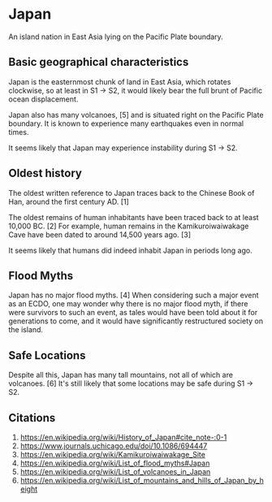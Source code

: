 # Japan

An island nation in East Asia lying on the Pacific Plate boundary.

## Basic geographical characteristics

Japan is the easternmost chunk of land in East Asia, which rotates clockwise, so at least in S1 -> S2, it would likely bear the full brunt of Pacific ocean displacement.

Japan also has many volcanoes, [5] and is situated right on the Pacific Plate boundary. It is known to experience many earthquakes even in normal times.

It seems likely that Japan may experience instability during S1 -> S2.

## Oldest history

The oldest written reference to Japan traces back to the Chinese Book of Han, around the first century AD. [1]

The oldest remains of human inhabitants have been traced back to at least 10,000 BC. [2] For example, human remains in the Kamikuroiwaiwakage Cave have been dated to around 14,500 years ago. [3]

It seems likely that humans did indeed inhabit Japan in periods long ago.

## Flood Myths

Japan has no major flood myths. [4] When considering such a major event as an ECDO, one may wonder why there is no major flood myth, if there were survivors to such an event, as tales would have been told about it for generations to come, and it would have significantly restructured society on the island.

## Safe Locations

Despite all this, Japan has many tall mountains, not all of which are volcanoes. [6] It's still likely that some locations may be safe during S1 -> S2.

## Citations

1. https://en.wikipedia.org/wiki/History_of_Japan#cite_note-:0-1
2. https://www.journals.uchicago.edu/doi/10.1086/694447
3. https://en.wikipedia.org/wiki/Kamikuroiwaiwakage_Site
4. https://en.wikipedia.org/wiki/List_of_flood_myths#Japan
5. https://en.wikipedia.org/wiki/List_of_volcanoes_in_Japan
6. https://en.wikipedia.org/wiki/List_of_mountains_and_hills_of_Japan_by_height